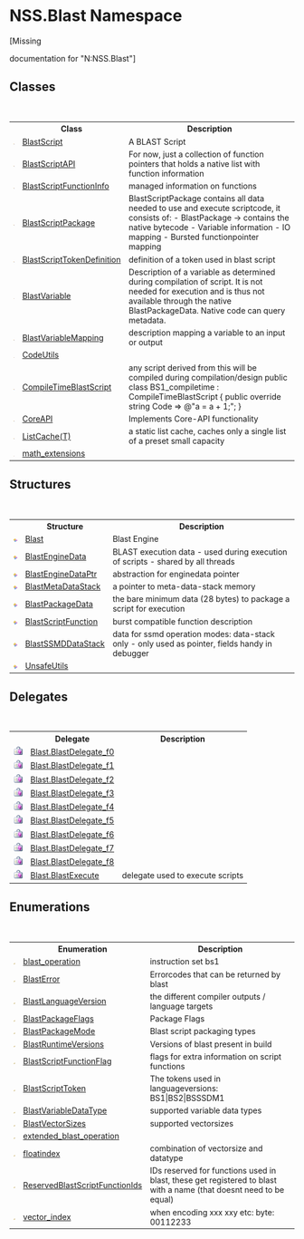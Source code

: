 # NSS.Blast Namespace
 

\[Missing <summary> documentation for "N:NSS.Blast"\]


## Classes
&nbsp;<table><tr><th></th><th>Class</th><th>Description</th></tr><tr><td>![Public class](media/pubclass.gif "Public class")</td><td><a href="701ebde6-515e-1fd5-a11a-526716112a12.md">BlastScript</a></td><td>
A BLAST Script</td></tr><tr><td>![Public class](media/pubclass.gif "Public class")</td><td><a href="e6f5a4bb-3337-aec4-3768-690bdad3c62b.md">BlastScriptAPI</a></td><td>
For now, just a collection of function pointers that holds a native list with function information</td></tr><tr><td>![Public class](media/pubclass.gif "Public class")</td><td><a href="35bc9cb6-da4c-534d-4c2a-2a3eef40d203.md">BlastScriptFunctionInfo</a></td><td>
managed information on functions</td></tr><tr><td>![Public class](media/pubclass.gif "Public class")</td><td><a href="334603e0-a0de-2aaa-4007-78f5dcc5dc51.md">BlastScriptPackage</a></td><td>
BlastScriptPackage contains all data needed to use and execute scriptcode, it consists of: - BlastPackage -> contains the native bytecode - Variable information - IO mapping - Bursted functionpointer mapping</td></tr><tr><td>![Public class](media/pubclass.gif "Public class")</td><td><a href="c46091ba-5aab-4b9f-04fa-20713e7aaf85.md">BlastScriptTokenDefinition</a></td><td>
definition of a token used in blast script</td></tr><tr><td>![Public class](media/pubclass.gif "Public class")</td><td><a href="f06b3ca6-6fc7-2463-b0e0-c8541bfc9d8d.md">BlastVariable</a></td><td>
Description of a variable as determined during compilation of script. It is not needed for execution and is thus not available through the native BlastPackageData. Native code can query metadata.</td></tr><tr><td>![Public class](media/pubclass.gif "Public class")</td><td><a href="eb361662-785e-bcaa-4025-53c4d56c26e1.md">BlastVariableMapping</a></td><td>
description mapping a variable to an input or output</td></tr><tr><td>![Public class](media/pubclass.gif "Public class")</td><td><a href="faa59d0d-887f-fa1e-92e1-0cd328fb0b09.md">CodeUtils</a></td><td /></tr><tr><td>![Public class](media/pubclass.gif "Public class")</td><td><a href="5e6bd285-8db9-5d73-afdd-c8ae41b09c82.md">CompileTimeBlastScript</a></td><td>
any script derived from this will be compiled during compilation/design public class BS1_compiletime : CompileTimeBlastScript { public override string Code => @"a = a + 1;"; }</td></tr><tr><td>![Public class](media/pubclass.gif "Public class")</td><td><a href="7bedb79d-3cd2-aac6-6689-f4e89d124dce.md">CoreAPI</a></td><td>
Implements Core-API functionality</td></tr><tr><td>![Public class](media/pubclass.gif "Public class")</td><td><a href="587c1a88-05a4-749f-ce27-544d4cef91e6.md">ListCache(T)</a></td><td>
a static list cache, caches only a single list of a preset small capacity</td></tr><tr><td>![Public class](media/pubclass.gif "Public class")</td><td><a href="e2d9c458-0034-a386-53e6-5452dcd03149.md">math_extensions</a></td><td /></tr></table>

## Structures
&nbsp;<table><tr><th></th><th>Structure</th><th>Description</th></tr><tr><td>![Public structure](media/pubstructure.gif "Public structure")</td><td><a href="efe93ce5-baaf-ed42-b038-35b4ff074233.md">Blast</a></td><td>
Blast Engine</td></tr><tr><td>![Public structure](media/pubstructure.gif "Public structure")</td><td><a href="54e0839f-a7d2-83ae-b999-168019175d84.md">BlastEngineData</a></td><td>
BLAST execution data - used during execution of scripts - shared by all threads</td></tr><tr><td>![Public structure](media/pubstructure.gif "Public structure")</td><td><a href="8db5e405-878e-4a0b-b105-f09f3c478935.md">BlastEngineDataPtr</a></td><td>
abstraction for enginedata pointer</td></tr><tr><td>![Public structure](media/pubstructure.gif "Public structure")</td><td><a href="77d7e187-319b-74ff-7f94-686db2fbeb22.md">BlastMetaDataStack</a></td><td>
a pointer to meta-data-stack memory</td></tr><tr><td>![Public structure](media/pubstructure.gif "Public structure")</td><td><a href="08d36c75-b5dc-8eaf-5936-daa952653fa2.md">BlastPackageData</a></td><td>
the bare minimum data (28 bytes) to package a script for execution</td></tr><tr><td>![Public structure](media/pubstructure.gif "Public structure")</td><td><a href="4c6d14f4-14ae-a622-3763-13b615f5d263.md">BlastScriptFunction</a></td><td>
burst compatible function description</td></tr><tr><td>![Public structure](media/pubstructure.gif "Public structure")</td><td><a href="0f4f1f7f-e862-bea9-18e1-be0225e19ae1.md">BlastSSMDDataStack</a></td><td>
data for ssmd operation modes: data-stack only - only used as pointer, fields handy in debugger</td></tr><tr><td>![Public structure](media/pubstructure.gif "Public structure")</td><td><a href="4ee5a03a-87f0-c42f-5907-c70bcd7e1fc0.md">UnsafeUtils</a></td><td /></tr></table>

## Delegates
&nbsp;<table><tr><th></th><th>Delegate</th><th>Description</th></tr><tr><td>![Public delegate](media/pubdelegate.gif "Public delegate")</td><td><a href="01b5e370-768a-5007-dfd1-57bad161a930.md">Blast.BlastDelegate_f0</a></td><td /></tr><tr><td>![Public delegate](media/pubdelegate.gif "Public delegate")</td><td><a href="34ebf3f5-0e7f-dc68-8e61-558b73f3ba59.md">Blast.BlastDelegate_f1</a></td><td /></tr><tr><td>![Public delegate](media/pubdelegate.gif "Public delegate")</td><td><a href="9036782c-fc72-4c9f-2573-d12266dd4569.md">Blast.BlastDelegate_f2</a></td><td /></tr><tr><td>![Public delegate](media/pubdelegate.gif "Public delegate")</td><td><a href="d165d2fa-7020-fbd1-f5e9-d7c2e0aaa849.md">Blast.BlastDelegate_f3</a></td><td /></tr><tr><td>![Public delegate](media/pubdelegate.gif "Public delegate")</td><td><a href="0382b2d0-3015-7625-7f5b-bd3e9e86ce8e.md">Blast.BlastDelegate_f4</a></td><td /></tr><tr><td>![Public delegate](media/pubdelegate.gif "Public delegate")</td><td><a href="af183ac9-b968-6286-a734-8d9a8ca51c76.md">Blast.BlastDelegate_f5</a></td><td /></tr><tr><td>![Public delegate](media/pubdelegate.gif "Public delegate")</td><td><a href="7dfe2ec6-4ac2-76c4-4ea1-770e11032494.md">Blast.BlastDelegate_f6</a></td><td /></tr><tr><td>![Public delegate](media/pubdelegate.gif "Public delegate")</td><td><a href="fd4aa2d9-396a-98ef-a6c6-083d9f3bfb8e.md">Blast.BlastDelegate_f7</a></td><td /></tr><tr><td>![Public delegate](media/pubdelegate.gif "Public delegate")</td><td><a href="3a01a0f0-4259-2972-a469-9edffb4c65d9.md">Blast.BlastDelegate_f8</a></td><td /></tr><tr><td>![Public delegate](media/pubdelegate.gif "Public delegate")</td><td><a href="a32155d2-c1a4-6716-5752-0c3b1a1861b9.md">Blast.BlastExecute</a></td><td>
delegate used to execute scripts</td></tr></table>

## Enumerations
&nbsp;<table><tr><th></th><th>Enumeration</th><th>Description</th></tr><tr><td>![Public enumeration](media/pubenumeration.gif "Public enumeration")</td><td><a href="545d7548-930f-7c02-0adc-5220144448d3.md">blast_operation</a></td><td>
instruction set bs1</td></tr><tr><td>![Public enumeration](media/pubenumeration.gif "Public enumeration")</td><td><a href="db8cb631-f3f7-e809-8853-bc1b825061a7.md">BlastError</a></td><td>
Errorcodes that can be returned by blast</td></tr><tr><td>![Public enumeration](media/pubenumeration.gif "Public enumeration")</td><td><a href="4f594a99-67a1-75fe-1a4d-9d4306528675.md">BlastLanguageVersion</a></td><td>
the different compiler outputs / language targets</td></tr><tr><td>![Public enumeration](media/pubenumeration.gif "Public enumeration")</td><td><a href="17eaa41c-8f3e-dcca-b631-fe268788ad74.md">BlastPackageFlags</a></td><td>
Package Flags</td></tr><tr><td>![Public enumeration](media/pubenumeration.gif "Public enumeration")</td><td><a href="b20095da-1caa-4284-d39e-afb8ff2da2d0.md">BlastPackageMode</a></td><td>
Blast script packaging types</td></tr><tr><td>![Public enumeration](media/pubenumeration.gif "Public enumeration")</td><td><a href="f6c6c4b4-43f6-c6cc-e43a-5542918e7ba3.md">BlastRuntimeVersions</a></td><td>
Versions of blast present in build</td></tr><tr><td>![Public enumeration](media/pubenumeration.gif "Public enumeration")</td><td><a href="46efbd59-56df-3309-2f6b-24022c3fe47f.md">BlastScriptFunctionFlag</a></td><td>
flags for extra information on script functions</td></tr><tr><td>![Public enumeration](media/pubenumeration.gif "Public enumeration")</td><td><a href="62d1b49d-7dce-3574-fe4a-2a823f309f3c.md">BlastScriptToken</a></td><td>
The tokens used in languageversions: BS1|BS2|BSSSDM1</td></tr><tr><td>![Public enumeration](media/pubenumeration.gif "Public enumeration")</td><td><a href="dc4693d5-27c8-f946-6c9e-5e86e6e06162.md">BlastVariableDataType</a></td><td>
supported variable data types</td></tr><tr><td>![Public enumeration](media/pubenumeration.gif "Public enumeration")</td><td><a href="f0e0dbae-d8bf-a4fe-8f93-fe61a770c6f2.md">BlastVectorSizes</a></td><td>
supported vectorsizes</td></tr><tr><td>![Public enumeration](media/pubenumeration.gif "Public enumeration")</td><td><a href="b2678389-6f1b-6b04-ed6f-6ec5f2b602d7.md">extended_blast_operation</a></td><td /></tr><tr><td>![Public enumeration](media/pubenumeration.gif "Public enumeration")</td><td><a href="c2a4d7cd-f3d3-6d7e-1c64-5113501ad272.md">floatindex</a></td><td>
combination of vectorsize and datatype</td></tr><tr><td>![Public enumeration](media/pubenumeration.gif "Public enumeration")</td><td><a href="bafae58d-fdfd-4aeb-3596-dce4ac8c6534.md">ReservedBlastScriptFunctionIds</a></td><td>
IDs reserved for functions used in blast, these get registered to blast with a name (that doesnt need to be equal)</td></tr><tr><td>![Public enumeration](media/pubenumeration.gif "Public enumeration")</td><td><a href="9982836e-4902-7a59-26ed-f695c13b524d.md">vector_index</a></td><td>
when encoding xxx xxy etc: byte: 00112233</td></tr></table>&nbsp;
